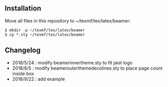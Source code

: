## Installation

Move all files in this repository to ~/texmf/tex/latex/beamer:
~~~
$ mkdir -p ~/texmf/tex/latex/beamer
$ cp *.sty ~/texmf/tex/latex/beamer
~~~

## Changelog

- 2018/5/24 : modify beamerinnertheme.sty to fit jaist logo
- 2018/8/5  : modify beamerouterthemedecolines.sty to place
              page count inside box
- 2018/9/22 : add example
